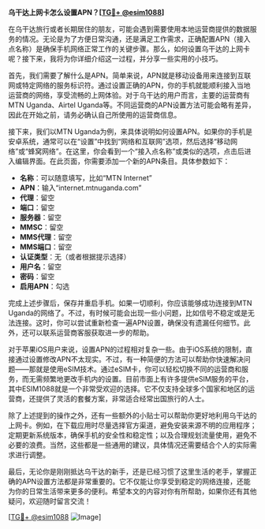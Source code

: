 **乌干达上网卡怎么设置APN？[[TG💪+ @esim1088](https://t.me/s/esim1088)]**

在乌干达旅行或者长期居住的朋友，可能会遇到需要使用本地运营商提供的数据服务的情况。无论是为了方便日常沟通，还是满足工作需求，正确配置APN（接入点名称）是确保手机网络正常工作的关键步骤。那么，如何设置乌干达的上网卡呢？接下来，我将为你详细介绍这一过程，并分享一些实用的小技巧。

首先，我们需要了解什么是APN。简单来说，APN就是移动设备用来连接到互联网或特定网络的服务标识符。通过设置正确的APN，你的手机就能顺利接入当地运营商的网络，享受流畅的上网体验。对于乌干达的用户而言，主要的运营商有MTN Uganda、Airtel Uganda等。不同运营商的APN设置方法可能会略有差异，因此在开始之前，请务必确认自己所使用的运营商信息。

接下来，我们以MTN Uganda为例，来具体说明如何设置APN。如果你的手机是安卓系统，通常可以在“设置”中找到“网络和互联网”选项，然后选择“移动网络”或“蜂窝网络”。在这里，你会看到一个“接入点名称”或类似的选项，点击后进入编辑界面。在此页面，你需要添加一个新的APN条目。具体参数如下：

- **名称**：可以随意填写，比如“MTN Internet”
- **APN**：输入“internet.mtnuganda.com”
- **代理**：留空
- **端口**：留空
- **服务器**：留空
- **MMSC**：留空
- **MMS代理**：留空
- **MMS端口**：留空
- **认证类型**：无（或者根据提示选择）
- **用户名**：留空
- **密码**：留空
- **启用APN**：勾选

完成上述步骤后，保存并重启手机。如果一切顺利，你应该能够成功连接到MTN Uganda的网络了。不过，有时候可能会出现一些小问题，比如信号不稳定或是无法连接。这时，你可以尝试重新检查一遍APN设置，确保没有遗漏任何细节。此外，还可以联系运营商客服获取进一步的帮助。

对于苹果iOS用户来说，设置APN的过程相对复杂一些。由于iOS系统的限制，直接通过设置修改APN不太现实。不过，有一种简便的方法可以帮助你快速解决问题——那就是使用eSIM技术。通过eSIM卡，你可以轻松切换不同的运营商和服务，而无需频繁地更改手机内的设置。目前市面上有许多提供eSIM服务的平台，其中ESIM1088就是一个非常受欢迎的选择。它不仅支持全球多个国家和地区的运营商，还提供了灵活的套餐方案，非常适合经常出国旅行的人士。

除了上述提到的操作之外，还有一些额外的小贴士可以帮助你更好地利用乌干达的上网卡。例如，在下载应用时尽量选择官方渠道，避免安装来源不明的应用程序；定期更新系统版本，确保手机的安全性和稳定性；以及合理规划流量使用，避免不必要的浪费。当然，这些都是一些通用的建议，具体情况还需要结合个人的实际需求进行调整。

最后，无论你是刚刚抵达乌干达的新手，还是已经习惯了这里生活的老手，掌握正确的APN设置方法都是非常重要的。它不仅能让你享受到稳定的网络连接，还能为你的日常生活带来更多的便利。希望本文的内容对你有所帮助，如果你还有其他疑问，欢迎随时留言交流！

[[TG💪+ @esim1088](https://t.me/s/esim1088) ![Image](https://i.postimg.cc/4NQfJmqS/Snipaste-2025-05-13-00-14-12.png)]